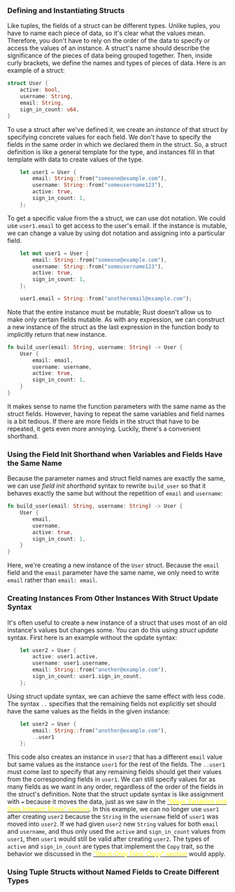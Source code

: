 ### Defining and Instantiating Structs
Like tuples, the fields of a struct can be different types. Unlike tuples, you have to name each piece of data, so it's clear what the values mean. Therefore, you don't have to rely on the order of the data to specify or access the values of an instance. 
A struct's name should describe the significance of the pieces of data being grouped together. Then, inside curly brackets, we define the names and types of pieces of data. Here is an example of a struct:
```rust
struct User {
    active: bool,
    username: String,
    email: String,
    sign_in_count: u64,
}
```
To use a struct after we've defined it, we create an *instance* of that struct by specifying concrete values for each field. We don't have to specify the fields in the same order in which we declared them in the struct. So, a struct definition is like a general template for the type, and instances fill in that template with data to create values of the type. 
```rust
    let user1 = User {
        email: String::from("someone@example.com"),
        username: String::from("someusername123"),
        active: true,
        sign_in_count: 1,
    };
```
To get a specific value from the a struct, we can use dot notation. We could use `user1.email` to get access to the user's email. If the instance is mutable, we can change a value by using dot notation and assigning into a particular field. 
```rust
    let mut user1 = User {
        email: String::from("someone@example.com"),
        username: String::from("someusername123"),
        active: true,
        sign_in_count: 1,
    };

    user1.email = String::from("anotheremail@example.com");
```
Note that the entire instance must be mutable; Rust doesn't allow us to make only certain fields mutable. As with any expression, we can construct a new instance of the struct as the last expression in the function body to implicitly return that new instance. 
```rust
fn build_user(email: String, username: String) -> User {
    User {
        email: email,
        username: username,
        active: true,
        sign_in_count: 1,
    }
}
```
It makes sense to name the function parameters with the same name as the struct fields. However, having to repeat the same variables and field names is a bit tedious. If there are more fields in the struct that have to be repeated, it gets even more annoying. Luckily, there's a convenient shorthand.

### Using the Field Init Shorthand when Variables and Fields Have the Same Name
Because the parameter names and struct field names are exactly the same, we can use *field init shorthand* syntax to rewrite `build_user` so that it behaves exactly the same but without the repetition of `email` and `username`:
```rust
fn build_user(email: String, username: String) -> User {
    User {
        email,
        username,
        active: true,
        sign_in_count: 1,
    }
}
```
Here, we're creating a new instance of the `User` struct. Because the `email` field and the `email` parameter have the same name, we only need to write `email` rather than `email: email`.

### Creating Instances From Other Instances With Struct Update Syntax
It's often useful to create a new instance of a struct that uses most of an old instance's values but changes some. You can do this using *struct update* syntax. 
First here is an example without the update syntax:
```rust
    let user2 = User {
        active: user1.active,
        username: user1.username,
        email: String::from("another@example.com"),
        sign_in_count: user1.sign_in_count,
    };
```
Using struct update syntax, we can achieve the same effect with less code. The syntax `..` specifies that the remaining fields not explicitly set should have the same values as the fields in the given instance:
```rust
    let user2 = User {
        email: String::from("another@example.com"),
        ..user1
    };
```
This code also creates an instance in `user2` that has a different `email` value but same values as the instance `user1` for the rest of the fields. The `..user1` must come last to specify that any remaining fields should get their values from the corresponding fields in `user1`. We can still specify values for as many fields as we want in any order, regardless of the order of the fields in the struct's definition. 
Note that the struct update syntax is like assignment with `=` because it moves the data, just as we saw in the [<font color=yellow>“Ways Variables and Data Interact: Move” section</font>](obsidian://advanced-uri?vault=jrn23&filepath=Rust%2520Notes%252F2.%2520Understanding%2520Ownership%252F2.1%2520What%2520is%2520Ownership.md&heading=Ways%2520variables%2520and%2520data%2520interact%253A%2520Move). In this example, we can no longer use `user1` after creating `user2` because the `String` in the `username` field of `user1` was moved into `user2`. If we had given `user2` new `String` values for both `email` and `username`, and thus only used the `active` and `sign_in_count` values from `user1`, then `user1` would still be valid after creating `user2`. The types of `active` and `sign_in_count` are types that implement the `Copy` trait, so the behavior we discussed in the [<font color=yellow>“Stack-Only Data: Copy” section</font>](obsidian://advanced-uri?vault=jrn23&filepath=Rust%2520Notes%252F2.%2520Understanding%2520Ownership%252F2.1%2520What%2520is%2520Ownership.md&heading=Stack-only%2520data%253A%2520Copy) would apply.

### Using Tuple Structs without Named Fields to Create Different Types
